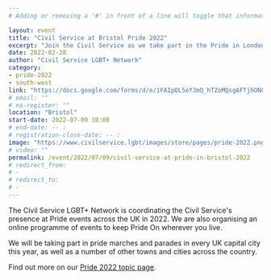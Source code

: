 ```yaml
---
# Adding or removing a '#' in front of a line will toggle that information off and on from being processed. 

layout: event
title: "Civil Service at Bristol Pride 2022"
excerpt: "Join the Civil Service as we take part in the Pride in London parade."
date: 2022-02-28
author: "Civil Service LGBT+ Network"
category: 
- pride-2022
- south-west
link: "https://docs.google.com/forms/d/e/1FAIpQLSeYJmQ_hTZoMQsgAFTjhONCPNBYGJi0VUNCJYVt1r-NbWpw8Q/viewform?usp=sf_link"
# email: ""
# no-register: ""
location: "Bristol"
start-date: 2022-07-09 10:00
# end-date: -- :
# registration-close-date: -- :
image: "https://www.civilservice.lgbt/images/store/pages/pride-2022.png"
# video: ""
permalink: /event/2022/07/09/civil-service-at-pride-in-bristol-2022
# redirect_from: 
# - 
# redirect_to: 
# - 
---
```


The Civil Service LGBT+ Network is coordinating the Civil Service's presence at Pride events across the UK in 2022. We are also organising an online programme of events to keep Pride On wherever you live.

We will be taking part in pride marches and parades in every UK capital city this year, as well as a number of other towns and cities across the country.

Find out more on our [Pride 2022 topic page](/pride-2022).
